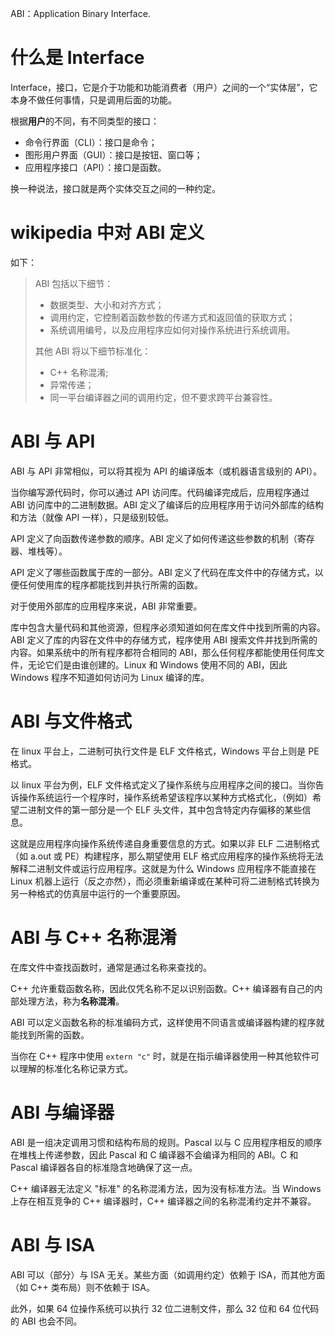 ABI：Application Binary Interface.

# 什么是 Interface

Interface，接口，它是介于功能和功能消费者（用户）之间的一个“实体层”，它本身不做任何事情，只是调用后面的功能。

根据**用户**的不同，有不同类型的接口：

- 命令行界面（CLI）：接口是命令；
- 图形用户界面（GUI）：接口是按钮、窗口等；
- 应用程序接口（API）：接口是函数。

换一种说法，接口就是两个实体交互之间的一种约定。

# wikipedia 中对 ABI 定义

如下：

> ABI 包括以下细节：
> - 数据类型、大小和对齐方式；
> - 调用约定，它控制着函数参数的传递方式和返回值的获取方式；
> - 系统调用编号，以及应用程序应如何对操作系统进行系统调用。
>
> 其他 ABI 将以下细节标准化：
> - C++ 名称混淆;
> - 异常传递；
> - 同一平台编译器之间的调用约定，但不要求跨平台兼容性。


# ABI 与 API

ABI 与 API 非常相似，可以将其视为 API 的编译版本（或机器语言级别的 API）。

当你编写源代码时，你可以通过 API 访问库。代码编译完成后，应用程序通过 ABI 访问库中的二进制数据。ABI 定义了编译后的应用程序用于访问外部库的结构和方法（就像 API 一样），只是级别较低。

API 定义了向函数传递参数的顺序。ABI 定义了如何传递这些参数的机制（寄存器、堆栈等）。

API 定义了哪些函数属于库的一部分。ABI 定义了代码在库文件中的存储方式，以便任何使用库的程序都能找到并执行所需的函数。

对于使用外部库的应用程序来说，ABI 非常重要。

库中包含大量代码和其他资源，但程序必须知道如何在库文件中找到所需的内容。ABI 定义了库的内容在文件中的存储方式，程序使用 ABI 搜索文件并找到所需的内容。如果系统中的所有程序都符合相同的 ABI，那么任何程序都能使用任何库文件，无论它们是由谁创建的。Linux 和 Windows 使用不同的 ABI，因此 Windows 程序不知道如何访问为 Linux 编译的库。

# ABI 与文件格式

在 linux 平台上，二进制可执行文件是 ELF 文件格式，Windows 平台上则是 PE 格式。

以 linux 平台为例，ELF 文件格式定义了操作系统与应用程序之间的接口。当你告诉操作系统运行一个程序时，操作系统希望该程序以某种方式格式化，（例如）希望二进制文件的第一部分是一个 ELF 头文件，其中包含特定内存偏移的某些信息。

这就是应用程序向操作系统传递自身重要信息的方式。如果以非 ELF 二进制格式（如 a.out 或 PE）构建程序，那么期望使用 ELF 格式应用程序的操作系统将无法解释二进制文件或运行应用程序。这就是为什么 Windows 应用程序不能直接在 Linux 机器上运行（反之亦然），而必须重新编译或在某种可将二进制格式转换为另一种格式的仿真层中运行的一个重要原因。

# ABI 与 C++ 名称混淆

在库文件中查找函数时，通常是通过名称来查找的。

C++ 允许重载函数名称，因此仅凭名称不足以识别函数。C++ 编译器有自己的内部处理方法，称为**名称混淆**。

ABI 可以定义函数名称的标准编码方式，这样使用不同语言或编译器构建的程序就能找到所需的函数。

当你在 C++ 程序中使用 `extern "c"` 时，就是在指示编译器使用一种其他软件可以理解的标准化名称记录方式。

# ABI 与编译器

ABI 是一组决定调用习惯和结构布局的规则。Pascal 以与 C 应用程序相反的顺序在堆栈上传递参数，因此 Pascal 和 C 编译器不会编译为相同的 ABI。C 和 Pascal 编译器各自的标准隐含地确保了这一点。

C++ 编译器无法定义 "标准" 的名称混淆方法，因为没有标准方法。当 Windows 上存在相互竞争的 C++ 编译器时，C++ 编译器之间的名称混淆约定并不兼容。

# ABI 与 ISA

ABI 可以（部分）与 ISA 无关。某些方面（如调用约定）依赖于 ISA，而其他方面（如 C++ 类布局）则不依赖于 ISA。

此外，如果 64 位操作系统可以执行 32 位二进制文件，那么 32 位和 64 位代码的 ABI 也会不同。